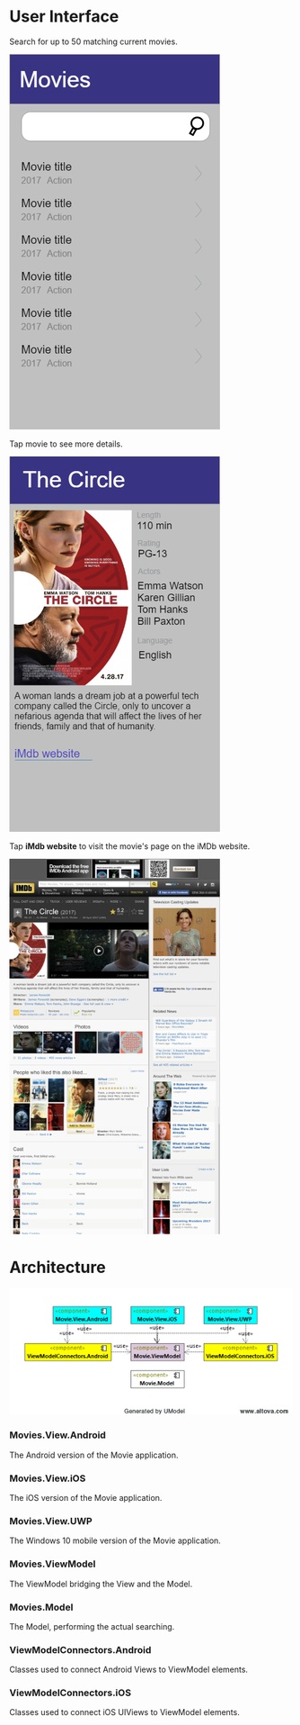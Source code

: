 # User Interface
Search for up to 50 matching current movies.

![Search](/Documents/Search.png)

Tap movie to see more details.

![Search result details](/Documents/Search_result_details.png)

Tap **iMdb website** to visit the movie's page on the iMDb website.

![Search result details](/Documents/iMdb_website_for_movie.png)

# Architecture

![Search result details](/Documents/ComponentDiagram.png)

### Movies.View.Android
The Android version of the Movie application.
### Movies.View.iOS
The iOS version of the Movie application.
### Movies.View.UWP
The Windows 10 mobile version of the Movie application.
### Movies.ViewModel
The ViewModel bridging the View and the Model.
### Movies.Model
The Model, performing the actual searching.
### ViewModelConnectors.Android
Classes used to connect Android Views to ViewModel elements.
### ViewModelConnectors.iOS
Classes used to connect iOS UIViews to ViewModel elements.
